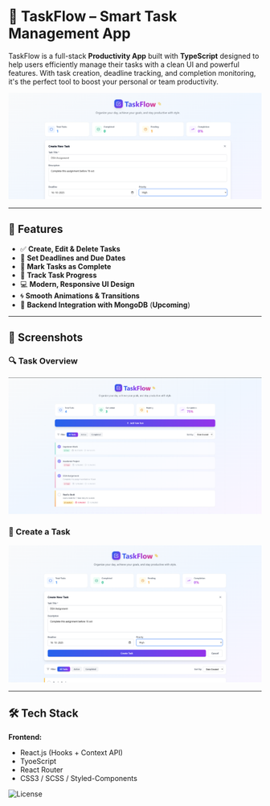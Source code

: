 # 🧠 TaskFlow – Smart Task Management App

TaskFlow is a full-stack **Productivity App** built with **TypeScript** designed to help users efficiently manage their tasks with a clean UI and powerful features. With task creation, deadline tracking, and completion monitoring, it's the perfect tool to boost your personal or team productivity.

![Banner](img/Home.png)


---

## 🚀 Features

- ✅ **Create, Edit & Delete Tasks**
- 📅 **Set Deadlines and Due Dates**
- 🔔 **Mark Tasks as Complete**
- 🎯 **Track Task Progress**
- 💻 **Modern, Responsive UI Design**
- 🌀 **Smooth Animations & Transitions**
- 🔗 **Backend Integration with MongoDB** (**Upcoming**)

---

## 📸 Screenshots

### 🔍 Task Overview  
![Task List](img/Task.png)

### 📝 Create a Task  
![Create Task](img/Task-1.png)

---

## 🛠 Tech Stack

**Frontend:**
- React.js (Hooks + Context API)
- TyoeScript
- React Router
- CSS3 / SCSS / Styled-Components


![License](https://img.shields.io/badge/License-MIT-green)



